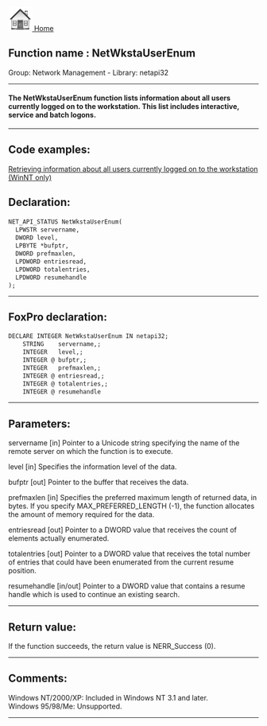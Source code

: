 [<img src="../../images/home.png"> Home ](https://github.com/VFPX/Win32API)  

## Function name : NetWkstaUserEnum
Group: Network Management - Library: netapi32    
***  


#### The NetWkstaUserEnum function lists information about all users currently logged on to the workstation. This list includes interactive, service and batch logons.
***  


## Code examples:
[Retrieving information about all users currently logged on to the workstation (WinNT only)](../../samples/sample_167.md)  

## Declaration:
```foxpro  
NET_API_STATUS NetWkstaUserEnum(
  LPWSTR servername,
  DWORD level,
  LPBYTE *bufptr,
  DWORD prefmaxlen,
  LPDWORD entriesread,
  LPDWORD totalentries,
  LPDWORD resumehandle
);  
```  
***  


## FoxPro declaration:
```foxpro  
DECLARE INTEGER NetWkstaUserEnum IN netapi32;
	STRING    servername,;
	INTEGER   level,;
	INTEGER @ bufptr,;
	INTEGER   prefmaxlen,;
	INTEGER @ entriesread,;
	INTEGER @ totalentries,;
	INTEGER @ resumehandle  
```  
***  


## Parameters:
servername 
[in] Pointer to a Unicode string specifying the name of the remote server on which the function is to execute. 

level 
[in] Specifies the information level of the data.

bufptr 
[out] Pointer to the buffer that receives the data. 

prefmaxlen 
[in] Specifies the preferred maximum length of returned data, in bytes. If you specify MAX_PREFERRED_LENGTH (-1), the function allocates the amount of memory required for the data. 

entriesread 
[out] Pointer to a DWORD value that receives the count of elements actually enumerated. 

totalentries 
[out] Pointer to a DWORD value that receives the total number of entries that could have been enumerated from the current resume position. 

resumehandle 
[in/out] Pointer to a DWORD value that contains a resume handle which is used to continue an existing search.   
***  


## Return value:
If the function succeeds, the return value is NERR_Success (0).  
***  


## Comments:
Windows NT/2000/XP: Included in Windows NT 3.1 and later.  
Windows 95/98/Me: Unsupported.  
  
***  

